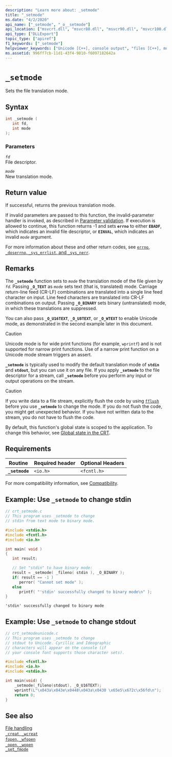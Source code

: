 ```yaml
---
description: "Learn more about: _setmode"
title: "_setmode"
ms.date: "4/2/2020"
api_name: ["_setmode", "_o__setmode"]
api_location: ["msvcrt.dll", "msvcr80.dll", "msvcr90.dll", "msvcr100.dll", "msvcr100_clr0400.dll", "msvcr110.dll", "msvcr110_clr0400.dll", "msvcr120.dll", "msvcr120_clr0400.dll", "ucrtbase.dll", "api-ms-win-crt-stdio-l1-1-0.dll", "api-ms-win-crt-private-l1-1-0.dll"]
api_type: ["DLLExport"]
topic_type: ["apiref"]
f1_keywords: ["_setmode"]
helpviewer_keywords: ["Unicode [C++], console output", "files [C++], modes", "_setmode function", "file translation [C++], setting mode", "files [C++], translation", "setmode function"]
ms.assetid: 996ff7cb-11d1-43f4-9810-f6097182642a
---
```

# `_setmode`

Sets the file translation mode.

## Syntax

```C
int _setmode (
   int fd,
   int mode
);
```

### Parameters

*`fd`*\
File descriptor.

*`mode`*\
New translation mode.

## Return value

If successful, returns the previous translation mode.

If invalid parameters are passed to this function, the invalid-parameter handler is invoked, as described in [Parameter validation](../parameter-validation.md). If execution is allowed to continue, this function returns -1 and sets **`errno`** to either **`EBADF`**, which indicates an invalid file descriptor, or **`EINVAL`**, which indicates an invalid *`mode`* argument.

For more information about these and other return codes, see [`errno`, `_doserrno`, `_sys_errlist`, and `_sys_nerr`](../errno-doserrno-sys-errlist-and-sys-nerr.md).

## Remarks

The **`_setmode`** function sets to *`mode`* the translation mode of the file given by *`fd`*. Passing **`_O_TEXT`** as *`mode`* sets text (that is, translated) mode. Carriage return-line feed (CR-LF) combinations are translated into a single line feed character on input. Line feed characters are translated into CR-LF combinations on output. Passing **`_O_BINARY`** sets binary (untranslated) mode, in which these translations are suppressed.

You can also pass **`_O_U16TEXT`**, **`_O_U8TEXT`**, or **`_O_WTEXT`** to enable Unicode mode, as demonstrated in the second example later in this document.

> [!CAUTION]
> Unicode mode is for wide print functions (for example, `wprintf`) and is not supported for narrow print functions. Use of a narrow print function on a Unicode mode stream triggers an assert.

**`_setmode`** is typically used to modify the default translation mode of **`stdin`** and **`stdout`**, but you can use it on any file. If you apply **`_setmode`** to the file descriptor for a stream, call **`_setmode`** before you perform any input or output operations on the stream.

> [!CAUTION]
> If you write data to a file stream, explicitly flush the code by using [`fflush`](fflush.md) before you use **`_setmode`** to change the mode. If you do not flush the code, you might get unexpected behavior. If you have not written data to the stream, you do not have to flush the code.

By default, this function's global state is scoped to the application. To change this behavior, see [Global state in the CRT](../global-state.md).

## Requirements

|Routine|Required header|Optional Headers|
|-------------|---------------------|----------------------|
|**`_setmode`**|`<io.h>`|`<fcntl.h>`|

For more compatibility information, see [Compatibility](../compatibility.md).

## Example: Use `_setmode` to change stdin

```C
// crt_setmode.c
// This program uses _setmode to change
// stdin from text mode to binary mode.

#include <stdio.h>
#include <fcntl.h>
#include <io.h>

int main( void )
{
   int result;

   // Set "stdin" to have binary mode:
   result = _setmode( _fileno( stdin ), _O_BINARY );
   if( result == -1 )
      perror( "Cannot set mode" );
   else
      printf( "'stdin' successfully changed to binary mode\n" );
}
```

```Output
'stdin' successfully changed to binary mode
```

## Example: Use `_setmode` to change stdout

```C
// crt_setmodeunicode.c
// This program uses _setmode to change
// stdout to Unicode. Cyrillic and Ideographic
// characters will appear on the console (if
// your console font supports those character sets).

#include <fcntl.h>
#include <io.h>
#include <stdio.h>

int main(void) {
    _setmode(_fileno(stdout), _O_U16TEXT);
    wprintf(L"\x043a\x043e\x0448\x043a\x0430 \x65e5\x672c\x56fd\n");
    return 0;
}
```

## See also

[File handling](../file-handling.md)\
[`_creat`, `_wcreat`](creat-wcreat.md)\
[`fopen`, `_wfopen`](fopen-wfopen.md)\
[`_open`, `_wopen`](open-wopen.md)\
[`_set_fmode`](set-fmode.md)
